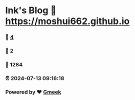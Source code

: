 # Ink's Blog :link: https://moshui662.github.io 
### :page_facing_up: [4](https://moshui662.github.io/tag.html) 
### :speech_balloon: 2 
### :hibiscus: 1284 
### :alarm_clock: 2024-07-13 09:16:18 
### Powered by :heart: [Gmeek](https://github.com/Meekdai/Gmeek)
